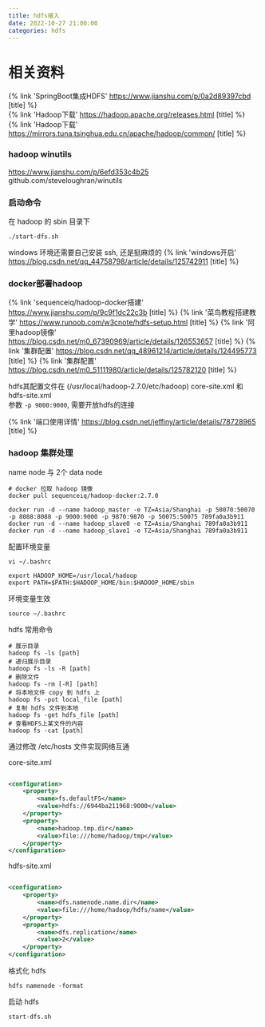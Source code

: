 ```yaml
---
title: hdfs接入
date: 2022-10-27 21:00:00
categories: hdfs
---
```


# 相关资料

{% link 'SpringBoot集成HDFS' https://www.jianshu.com/p/0a2d89397cbd [title] %}  
{% link 'Hadoop下载' https://hadoop.apache.org/releases.html [title] %}  
{% link 'Hadoop下载' https://mirrors.tuna.tsinghua.edu.cn/apache/hadoop/common/ [title] %}
<!-- more -->

### hadoop winutils

https://www.jianshu.com/p/6efd353c4b25  
github.com/steveloughran/winutils

### 启动命令

在 hadoop 的 sbin 目录下

```shell
./start-dfs.sh
```

windows 环境还需要自己安装 ssh, 还是挺麻烦的
{% link 'windows开启' https://blog.csdn.net/qq_44758798/article/details/125742911 [title] %}

### docker部署hadoop

{% link 'sequenceiq/hadoop-docker搭建' https://www.jianshu.com/p/9c9f1dc22c3b [title] %}
{% link '菜鸟教程搭建教学' https://www.runoob.com/w3cnote/hdfs-setup.html [title] %}
{% link '阿里hadoop镜像' https://blog.csdn.net/m0_67390969/article/details/126553657 [title] %}
{% link '集群配置' https://blog.csdn.net/qq_48961214/article/details/124495773 [title] %}
{% link '集群配置' https://blog.csdn.net/m0_51111980/article/details/125782120 [title] %}

hdfs其配置文件在 (/usr/local/hadoop-2.7.0/etc/hadoop) core-site.xml 和 hdfs-site.xml  
参数 `-p 9000:9000`, 需要开放hdfs的连接

{% link '端口使用详情' https://blog.csdn.net/jeffiny/article/details/78728965 [title] %}

### hadoop 集群处理

name node 与 2个 data node

```shell
# docker 拉取 hadoop 镜像
docker pull sequenceiq/hadoop-docker:2.7.0

docker run -d --name hadoop_master -e TZ=Asia/Shanghai -p 50070:50070 -p 8088:8088 -p 9000:9000 -p 9870:9870 -p 50075:50075 789fa0a3b911
docker run -d --name hadoop_slave0 -e TZ=Asia/Shanghai 789fa0a3b911
docker run -d --name hadoop_slave1 -e TZ=Asia/Shanghai 789fa0a3b911
```

配置环境变量

```shell
vi ~/.bashrc
```

```text
export HADOOP_HOME=/usr/local/hadoop
export PATH=$PATH:$HADOOP_HOME/bin:$HADOOP_HOME/sbin
```

环境变量生效

```shell
source ~/.bashrc
```

hdfs 常用命令

```shell
# 展示目录
hadoop fs -ls [path]
# 递归展示目录
hadoop fs -ls -R [path]
# 删除文件
hadoop fs -rm [-R] [path]
# 将本地文件 copy 到 hdfs 上
hadoop fs -put local_file [path]
# 复制 hdfs 文件到本地
hadoop fs -get hdfs_file [path]
# 查看HDFS上某文件的内容
hadoop fs -cat [path]
```

通过修改 /etc/hosts 文件实现网络互通

core-site.xml

```xml

<configuration>
    <property>
        <name>fs.defaultFS</name>
        <value>hdfs://6944ba211968:9000</value>
    </property>
    <property>
        <name>hadoop.tmp.dir</name>
        <value>file:///home/hadoop/tmp</value>
    </property>
</configuration>
```

hdfs-site.xml

```xml

<configuration>
    <property>
        <name>dfs.namenode.name.dir</name>
        <value>file:///home/hadoop/hdfs/name</value>
    </property>
    <property>
        <name>dfs.replication</name>
        <value>2</value>
    </property>
</configuration>
```

格式化 hdfs

```shell
hdfs namenode -format
```

启动 hdfs

```shell
start-dfs.sh
```